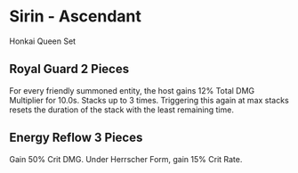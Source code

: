 # Sirin - Ascendant

Honkai Queen Set

## Royal Guard 2 Pieces

For every friendly summoned entity, the host gains 12% Total DMG Multiplier for 10.0s. Stacks up to 3 times. Triggering this again at max stacks resets the duration of the stack with the least remaining time.

## Energy Reflow 3 Pieces

Gain 50% Crit DMG. Under Herrscher Form, gain 15% Crit Rate.